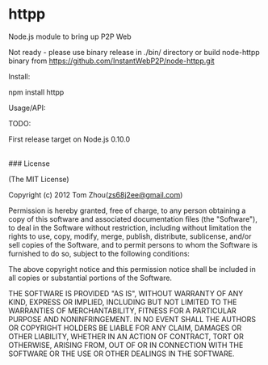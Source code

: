 httpp
=====

Node.js module to bring up P2P Web

Not ready - please use binary release in ./bin/ directory or 
            build node-httpp binary from https://github.com/InstantWebP2P/node-httpp.git

Install:

  npm install httpp
  

Usage/API:


TODO:

  First release target on Node.js 0.10.0

<br/>
### License

(The MIT License)

Copyright (c) 2012 Tom Zhou(zs68j2ee@gmail.com)

Permission is hereby granted, free of charge, to any person obtaining a copy of this software and associated documentation files (the "Software"), to deal in the Software without restriction, including without limitation the rights to use, copy, modify, merge, publish, distribute, sublicense, and/or sell copies of the Software, and to permit persons to whom the Software is furnished to do so, subject to the following conditions:

The above copyright notice and this permission notice shall be included in all copies or substantial portions of the Software.

THE SOFTWARE IS PROVIDED "AS IS", WITHOUT WARRANTY OF ANY KIND, EXPRESS OR IMPLIED, INCLUDING BUT NOT LIMITED TO THE WARRANTIES OF MERCHANTABILITY, FITNESS FOR A PARTICULAR PURPOSE AND NONINFRINGEMENT. IN NO EVENT SHALL THE AUTHORS OR COPYRIGHT HOLDERS BE LIABLE FOR ANY CLAIM, DAMAGES OR OTHER LIABILITY, WHETHER IN AN ACTION OF CONTRACT, TORT OR OTHERWISE, ARISING FROM, OUT OF OR IN CONNECTION WITH THE SOFTWARE OR THE USE OR OTHER DEALINGS IN THE SOFTWARE.



